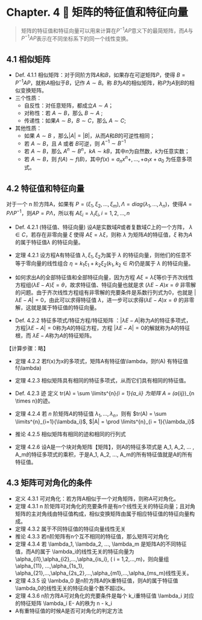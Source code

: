 # Chapter. 4 🐳 矩阵的特征值和特征向量

> 矩阵的特征值和特征向量可以用来计算在$P^{-1}AP$意义下的最简矩阵，而$A$与$P^{-1}AP$表示在不同坐标系下的同一个线性变换。

## 4.1 相似矩阵
- Def. 4.1.1 相似矩阵：对于同阶方阵$A$和$B$，如果存在可逆矩阵$P$，使得 $B= P^{-1}AP$，就称$A$相似于$B$，记作 $A \sim B$。称 $B$为$A$的相似矩阵，称$P$为$A$到$B$的相似变换矩阵。
- 三个性质：
    - 自反性：对任意矩阵，都成立$A \sim A$；
    - 对称性：若 $A \sim B$，那么 $B \sim A$ ;
    - 传递性：如果$A \sim B， B \sim C$，那么 $A \sim C$;
- 其他性质：
    - 如果 $A \sim B$ ，那么$|A| = |B|$，从而$A$和$B$的可逆性相同；
    - 若 $A \sim B$，且 $A$ 或者 $B$可逆，则 $A^{-1} \sim B^{-1}$
    - 若 $A \sim B$，那么 $A^{n} \sim B^{n}，kA \sim kB$，其中$n$为自然数，$k$为任意实数；
    - 若 $A \sim B$，则 $f(A) \sim f(B)$，其中$f(x) = a_n x^{n} +,..., + a_1 x + a_0$ 为任意多项式。

## 4.2 特征值和特征向量

对于一个 n 阶方阵A，如果有 $P = (\xi_1, \xi_2, ..., \xi_m), \Lambda = diag(\lambda_1,...,\lambda_n)$，使得$A = P \Lambda P^{-1}$，则$AP = P\Lambda$，所以有 $A\xi_i = \lambda_i \xi_i, i = 1,2,...,n$ 

- Def. 4.2.1 (特征值、特征向量) 设$A$是实数域$R$或者复数域$C$上的一个方阵， $\lambda \in C$，若存在非零向量 $\xi$ 使得 $A \xi =\lambda \xi$，则称 $\lambda$ 为矩阵$A$的特征值，$\xi$ 称为$A$的属于特征值$\lambda$ 的特征向量。

- 定理 4.2.1 设方程A有特征值 $\lambda, \xi_1, \xi_2$为属于 $\lambda$ 的特征向量，则他们的任意不等于零向量的线性组合 $\eta = k_1 \xi_1 + k_2 \xi_2 (k_1, k_2 \in R)$仍是属于 $\lambda$ 的特征向量。
- 如何求出A的全部特征值和全部特征向量，因为方程 $A \xi = \lambda \xi$等价于齐次线性方程组$(\lambda E - A)\xi = \theta$，故求特征值、特征向量也就是求 $(\lambda E - A)x = \theta$ 非零解的问题。由于齐次线性方程组有非零解的充要条件是系数行列式为0，也就是 $|\lambda E - A| = 0$，由此可以求得特征值 $\lambda$，进一步可以求得$(\lambda E - A)x = \theta$ 的非零解，这就是属于特征值的特征向量。

- Def. 4.2.2 特征多项式/特征方程/特征矩阵 ：$|\lambda E - A|$称为$A$的特征多项式，方程$|\lambda E - A| = 0$称为$A$的特征方程，方程 $|\lambda E - A| = 0$的解就称为A的特征根，而 $\lambda E - A$称为$A$的特征矩阵。
  
【计算步骤：略】

- 定理 4.2.2 若f(x)为x的多项式，矩阵A有特征值\lambda，则f(A) 有特征值f(\lambda)

- 定理 4.2.3 相似矩阵具有相同的特征多项式，从而它们具有相同的特征值。
- Def. 4.2.3 迹 定义 tr(A) = \sum \limits^{n}_{i = 1}{a_ii} 为矩阵 A = (a_{ij})_{n \times n}的迹。
- 定理 4.2.4 若 $n$ 阶矩阵$A$的特征值 $\lambda_1, ... , \lambda_n$，则有 $tr(A) = \sum \limits^{n}_{i=1}{\lambda_i}$, $|A| = \prod \limits^{n}_{i = 1}{\lambda_i}$
- 推论 4.2.5 相似矩阵有相同的迹和相同的行列式
- 定理 4.2.6 设A是一个块对角矩阵【矩阵】，则A的特征多项式是 A_1, A_2, ... , A_m的特征多项式的乘积，于是A_1, A_2, ..., A_m的所有特征值就是A的所有特征值。

## 4.3 矩阵可对角化的条件

- 定义 4.3.1 可对角化：若方阵A相似于一个对角矩阵，则称A可对角化。
- 定理 4.3.1 n 阶矩阵可对角化的充要条件是有n个线性无关的特征向量；且对角矩阵的主对角线由特征值构成，相似变换矩阵由属于相应特征值的特征向量构成。
- 定理 4.3.2 属于不同特征值的特征向量线性无关
- 推论 4.3.3 若n阶矩阵有n个互不相同的特征值，那么矩阵可对角化
- 定理 4.3.4 若 \lambda_1, \lambda_2, ..., \lambda_m 是矩阵A的不同特征值，而A的属于 \lambda_i的线性无关的特征向量为 \alpha_{i1},\alpha_{i2},...,\alpha_{is_i}, ( i = 1,2,...,m)，则向量组 \alpha_{11}, ...,\alpha_{1s_1}, \alpha_{21},...,\alpha_{2s_2},...,\alpha_{m1},...,\alpha_{ms_m}线性无关。
- 定理 4.3.5 设 \lambda_0 是n阶方阵A的k重特征值，则A的属于特征值\lambda_0的线性无关的特征向量个数不超过k。
- 定理 4.3.6 n阶方阵A可对角化的充要条件是每个 k_i重特征值 \lambda_i 对应的特征矩阵 \lambda_i E- A的秩为 n - k_i
-  A有重特征值的时候A是否可对角化的判定方法